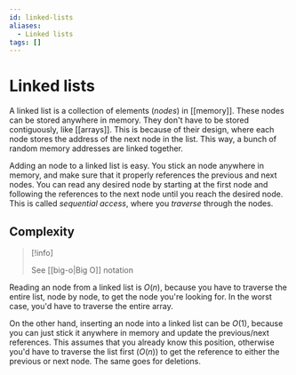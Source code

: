 ```yaml
---
id: linked-lists
aliases:
  - Linked lists
tags: []
---
```


# Linked lists

A linked list is a collection of elements (_nodes_) in [[memory]]. These nodes can be stored anywhere in memory. They don't have to be stored contiguously, like [[arrays]]. This is because of their design, where each node stores the address of the next node in the list. This way, a bunch of random memory addresses are linked together.

Adding an node to a linked list is easy. You stick an node anywhere in memory, and make sure that it properly references the previous and next nodes. You can read any desired node by starting at the first node and following the references to the next node until you reach the desired node. This is called _sequential access_, where you _traverse_ through the nodes.

## Complexity

> [!info]
>
> See [[big-o|Big O]] notation

Reading an node from a linked list is $O(n)$, because you have to traverse the entire list, node by node, to get the node you're looking for. In the worst case, you'd have to traverse the entire array.

On the other hand, inserting an node into a linked list can be $O(1)$, because you can just stick it anywhere in memory and update the previous/next references. This assumes that you already know this position, otherwise you'd have to traverse the list first ($O(n)$) to get the reference to either the previous or next node. The same goes for deletions.
